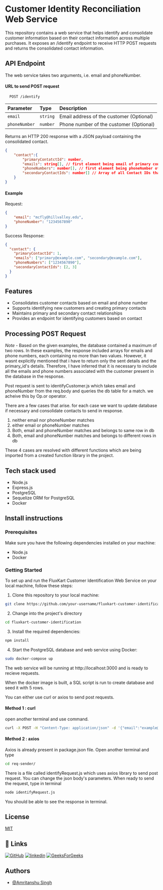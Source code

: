 
# Customer Identity Reconciliation Web Service

This repository contains a web service that helps identify and consolidate customer information based on their contact information across multiple purchases. It exposes an /identify endpoint to receive HTTP POST requests and returns the consolidated contact information.


## API Endpoint 

The web service takes two arguments, i.e. email and phoneNumber. 

#### URL to send POST request

```http
  POST /identify
```

| Parameter | Type     | Description                    |
| :-------- | :------- | :------------------------- |
| `email`   | `string` | Email address of the customer (Optional)|
| `phoneNumber` | `number` | Phone number of the customer (Optional)| 


Returns an HTTP 200 response with a JSON payload containing the consolidated contact.


```json
{
	"contact":{
		"primaryContatctId": number,
		"emails": string[], // first element being email of primary contact 
		"phoneNumbers": number[], // first element being phoneNumber of priary contact
		"secondaryContactIds": number[] // Array of all Contact IDs that are "seondary" to the primary contact
	}
}
```
#### Example 
Request:

```json
{
	"email": "mcfly@hillvalley.edu",
	"phoneNumber": "1234567890"
}
```

Success Response:

```json
{
  "contact": {
    "primaryContactId": 1,
    "emails": ["primary@example.com", "secondary@example.com"],
    "phoneNumbers": ["1234567890"],
    "secondaryContactIds": [2, 3]
  }
}
```

## Features

- Consolidates customer contacts based on email and phone number
- Supports identifying new customers and creating primary contacts
- Maintains primary and secondary contact relationships
- Provides an endpoint for identifying customers based on contact 

## Processing POST Request

*Note* - Based on the given examples, the database contained a maximum of two rows. In these examples, the response included arrays for emails and phone numbers, each containing no more than two values. However, it wasnt explicitly mentioned that i have to return only the sent details and the primary_id's details. Therefore, I have inferred that it is necessary to include all the emails and phone numbers associated with the customer present in the database in the response.

Post request is sent to identifyCustomer.js which takes email and phoneNumber from the req.body and queries the db table for a match. we acheive this by Op.or operator. 

There are a few cases that arise. for each case we want to update database if necessary and consolidate contacts to send in response.

1) neither email nor phoneNumber matches
2) either email or phoneNumber matches
3) Both, email and phoneNumber matches and belongs to same row in db
4) Both, email and phoneNumber matches and belongs to different rows in db
           
These 4 cases are resolved with different functions which are being imported from a created function library in the project.


## Tech stack used

- Node.js
- Express.js
- PostgreSQL
- Sequelize ORM for PostgreSQL
- Docker

## Install instructions

### Prerequisites

Make sure you have the following dependencies installed on your machine:

- Node.js
- Docker

### Getting Started

To set up and run the FluxKart Customer Identification Web Service on your local machine, follow these steps:

1. Clone this repository to your local machine:

```bash
git clone https://github.com/your-username/fluxkart-customer-identification.git
```

2. Change into the project's directory

```bash
cd fluxkart-customer-identification
```

3. Install the required dependencies:
```bash
npm install
```

4. Start the PostgreSQL database and web service using Docker:
```bash
sudo docker-compose up
```


The web service will be running at http://localhost:3000 and is ready to recieve requests.

When the docker image is built, a SQL script is run to create database and seed it with 5 rows.

You can either use curl or axios to send post requests.

#### Method 1 : curl

open another terminal and use command.
```bash
curl -X POST -H "Content-Type: application/json" -d '{"email":"example@example.com", "phoneNumber":"9947583299"}' http://127.0.0.1:3000/identify -i

```

#### Method 2 : axios 
Axios is already present in package.json file. 
Open another terminal and type 
```bash
cd req-sender/
```
There is a file called identifyRequest.js which uses axios library to send post request. You can change the json body's parameters. When ready to send the request, type in terminal

```bash
node identifyRequest.js
```

You should be able to see the response in terminal. 


## License

[MIT](https://choosealicense.com/licenses/mit/)


## 🔗 Links
[![GitHub](https://img.shields.io/badge/github-%23121011.svg?style=for-the-badge&logo=github&logoColor=white)](https://katherineoelsner.com/)
[![linkedin](https://img.shields.io/badge/linkedin-0A66C2?style=for-the-badge&logo=linkedin&logoColor=white)](https://www.linkedin.com/)
[![GeeksForGeeks](https://img.shields.io/badge/GeeksforGeeks-gray?style=for-the-badge&logo=geeksforgeeks&logoColor=35914c)]((https://katherineoelsner.com/))


## Authors

- [@Amritanshu Singh](https://www.github.com/Amritanshu1912)

